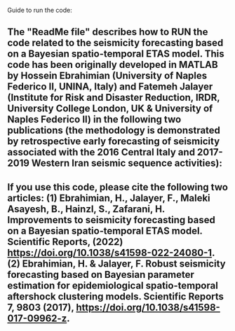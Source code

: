 Guide to run the code:

The "ReadMe file" describes how to RUN the code related to the seismicity forecasting based on a Bayesian spatio-temporal ETAS model. This code has been originally developed in MATLAB by Hossein Ebrahimian (University of Naples Federico II, UNINA, Italy) and Fatemeh Jalayer (Institute for Risk and Disaster Reduction, IRDR, University College London, UK & University of Naples Federico II) in the following two publications (the methodology is demonstrated by retrospective early forecasting of seismicity associated with the 2016 Central Italy and 2017-2019 Western Iran seismic sequence activities):
---------------------------------------------
If you use this code, please cite the following two articles:
(1) Ebrahimian, H., Jalayer, F., Maleki Asayesh, B., Hainzl, S., Zafarani, H. Improvements to seismicity forecasting based on a Bayesian spatio‑temporal ETAS model. Scientific Reports, (2022) https://doi.org/10.1038/s41598-022-24080-1.
(2) Ebrahimian, H. & Jalayer, F. Robust seismicity forecasting based on Bayesian parameter estimation for epidemiological spatio-temporal aftershock clustering models. Scientific Reports 7, 9803 (2017), https://doi.org/10.1038/s41598-017-09962-z.
---------------------------------------------

